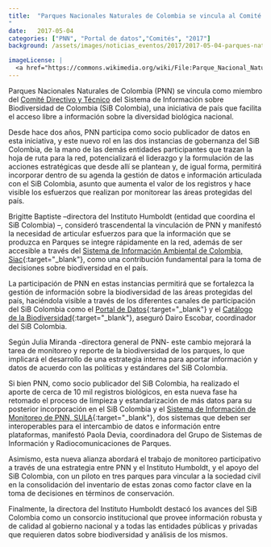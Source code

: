 ```yaml
---
title:  "Parques Nacionales Naturales de Colombia se vincula al Comité Directivo y Técnico del SiB Colombia
"
date:   2017-05-04
categories: ["PNN", "Portal de datos","Comités", "2017"]
background: /assets/images/noticias_eventos/2017/2017-05-04-parques-naturales-se-vincula-al-comite-directivo-SiB-Colombia.jpg

imageLicense: |
  <a href="https://commons.wikimedia.org/wiki/File:Parque_Nacional_Natural_Serran%C3%ADa_de_Chiribiquete.jpg">Ministerio de Ambiente de Colombia</a>, <a href="https://creativecommons.org/licenses/by-sa/4.0">CC BY-SA 4.0</a>, via Wikimedia Commons
---
```

Parques Nacionales Naturales de Colombia (PNN) se vincula como miembro del [Comité Directivo y Técnico](https://biodiversidad.co/acercade/sibcolombia) del Sistema de Información sobre Biodiversidad de Colombia (SiB Colombia), una iniciativa de país que facilita el acceso libre a información sobre la diversidad biológica nacional.  

Desde hace dos años, PNN participa como socio publicador de datos en esta iniciativa, y este nuevo rol en las dos instancias de gobernanza del SiB Colombia, de la mano de las demás entidades participantes que trazan la hoja de ruta para la red, potencializará el liderazgo y la formulación de las acciones estratégicas que desde allí se plantean y, de igual forma, permitirá incorporar dentro de su agenda la gestión de datos e información articulada con el SiB Colombia, asunto que aumenta el valor de los registros y hace visible los esfuerzos que realizan por monitorear las áreas protegidas del país.  

Brigitte Baptiste –directora del Instituto Humboldt (entidad que coordina el SiB Colombia) –, consideró trascendental la vinculación de PNN y manifestó la necesidad de articular esfuerzos para que la información que se produzca en Parques se integre rápidamente en la red, además de ser accesible a través del [Sistema de Información Ambiental de Colombia, Siac](http://www.siac.gov.co/){:target="_blank"}, como una contribución fundamental para la toma de decisiones sobre biodiversidad en el país.  

La participación de PNN en estas instancias permitirá que se fortalezca la gestión de información sobre la biodiversidad de las áreas protegidas del país, haciéndola visible a través de los diferentes canales de participación del SiB Colombia como el [Portal de Datos](http://datos.biodiversidad.co/){:target="_blank"} y el [Catálogo de la Biodiversidad](http://catalogo.biodiversidad.co/){:target="_blank"}, aseguró Dairo Escobar, coordinador del SiB Colombia.  

Según Julia Miranda -directora general de PNN- este cambio mejorará la tarea de monitoreo y reporte de la biodiversidad de los parques, lo que implicará el desarrollo de una estrategia interna para aportar información y datos de acuerdo con las políticas y estándares del SiB Colombia.  

Si bien PNN, como socio publicador del SiB Colombia, ha realizado el aporte de cerca de 10 mil registros biológicos, en esta nueva fase ha retomado el proceso de limpieza y estandarización de más datos para su posterior incorporación en el SiB Colombia y el [Sistema de Información de Monitoreo de PNN, SULA](http://sula.parquesnacionales.gov.co/){:target="_blank"}, dos sistemas que deben ser interoperables para el intercambio de datos e información entre plataformas, manifestó Paola Devia, coordinadora del Grupo de Sistemas de Información y Radiocomunicaciones de Parques.  

Asimismo, esta nueva alianza abordará el trabajo de monitoreo participativo a través de una estrategia entre PNN y el Instituto Humboldt, y el apoyo del SiB Colombia, con un piloto en tres parques para vincular a la sociedad civil en la consolidación del inventario de estas zonas como factor clave en la toma de decisiones en términos de conservación.  

Finalmente, la directora del Instituto Humboldt destacó los avances del SiB Colombia como un consorcio institucional que provee información robusta y de calidad al gobierno nacional y a todas las entidades públicas y privadas que requieren datos sobre biodiversidad y análisis de los mismos.
